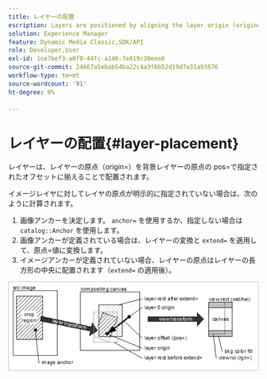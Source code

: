 ```yaml
---
title: レイヤーの配置
escription: Layers are positioned by aligning the layer origin (origin=) with the background layer origin at an offset specified by pos=.
solution: Experience Manager
feature: Dynamic Media Classic,SDK/API
role: Developer,User
exl-id: 1ce7bef3-a0f8-44fc-a146-7e819c30eee8
source-git-commit: 24667a5ebab54ba22c4a3f6b52d19d7a31a93576
workflow-type: tm+mt
source-wordcount: '91'
ht-degree: 0%

---
```


# レイヤーの配置{#layer-placement}

レイヤーは、レイヤーの原点（origin=）を背景レイヤーの原点の pos=で指定されたオフセットに揃えることで配置されます。

イメージレイヤに対してレイヤの原点が明示的に指定されていない場合は、次のように計算されます。

1. 画像アンカーを決定します。 `anchor=` を使用するか、指定しない場合は `catalog::Anchor` を使用します。
1. 画像アンカーが定義されている場合は、レイヤーの変換と `extend=` を適用して、原点=値に変換します。
1. イメージアンカーが定義されていない場合、レイヤーの原点はレイヤーの長方形の中央に配置されます（`extend=` の適用後）。

![ レイヤーの配置画像 ](assets/layerplacement.png)
